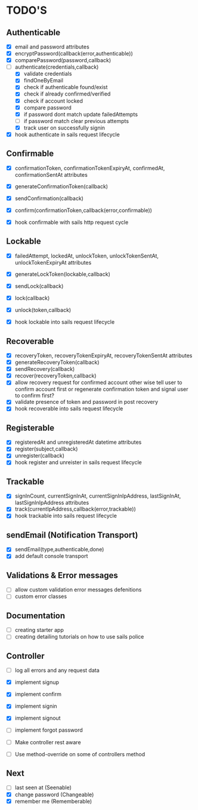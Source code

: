 # TODO'S

## Authenticable
- [x] email and password attributes
- [x] encryptPassword(callback(error,authenticable))
- [x] comparePassword(password,callback)
- [ ] authenticate(credentials,callback)
    - [x] validate credentials
    - [x] findOneByEmail
    - [x] check if authenticable found/exist
    - [x] check if already confirmed/verified
    - [x] check if account locked
    - [x] compare password
    - [x] if password dont match update failedAttempts
    - [ ] if password match clear previous attempts
    - [x] track user on successfully signin
- [x] hook authenticate in sails request lifecycle

## Confirmable
- [x] confirmationToken, confirmationTokenExpiryAt, confirmedAt, 
confirmationSentAt attributes

- [x] generateConfirmationToken(callback)
- [x] sendConfirmation(callback)
- [x] confirm(confirmationToken,callback(error,confirmable))
- [x] hook confirmable with sails http request cycle

## Lockable
- [x] failedAttempt, lockedAt, unlockToken, unlockTokenSentAt, 
unlockTokenExpiryAt attributes

- [x] generateLockToken(lockable,callback)
- [x] sendLock(callback)
- [x] lock(callback)
- [x] unlock(token,callback)
- [x] hook lockable into sails request lifecycle

## Recoverable
- [x] recoveryToken, recoveryTokenExpiryAt, recoveryTokenSentAt attributes
- [x] generateRecoveryToken(callback)
- [x] sendRecovery(callback)
- [x] recover(recoveryToken,callback)
- [x] allow recovery request for confirmed account other wise tell user to confirm account first or regenerate confirmation token and signal user to confirm first?
- [x] validate presence of token and password in post recovery
- [x] hook recoverable into sails request lifecycle

## Registerable
- [x] registeredAt and unregisteredAt datetime attributes
- [x] register(subject,callback)
- [x] unregister(callback)
- [x] hook register and unreister in sails request lifecycle

## Trackable
- [x] signInCount, currentSignInAt, currentSignInIpAddress, 
lastSignInAt, lastSignInIpAddress attributes
- [x] track(currentIpAddress,callback(error,trackable))
- [x] hook trackable into sails request lifecycle

## sendEmail (Notification Transport)
- [x] sendEmail(type,authenticable,done)
- [x] add default console transport

## Validations & Error messages
- [ ] allow custom validation error messages defenitions
- [ ] custom error classes

## Documentation
- [ ] creating starter app
- [ ] creating detailing tutorials on how to use sails police

## Controller
- [ ] log all errors and any request data
- [x] implement signup
- [x] implement confirm
- [x] implement signin
- [x] implement signout
- [ ] implement forgot password
- [ ] Make controller rest aware
- [ ] Use method-override on some of controllers method


## Next
- [ ] last seen at (Seenable)
- [x] change password (Changeable)
- [x] remember me (Rememberable)
